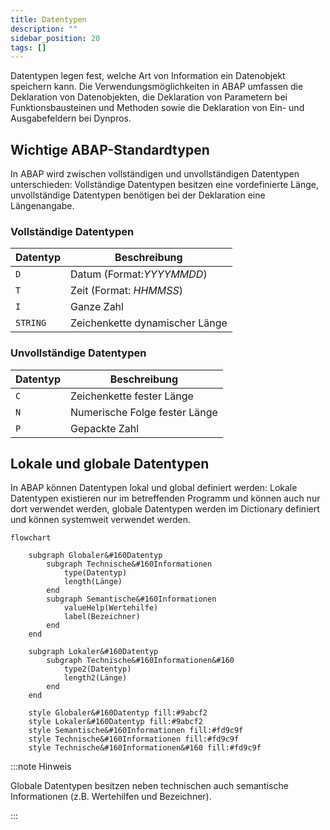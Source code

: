 ```yaml
---
title: Datentypen
description: ""
sidebar_position: 20
tags: []
---
```


Datentypen legen fest, welche Art von Information ein Datenobjekt speichern kann. Die Verwendungsmöglichkeiten in ABAP umfassen die Deklaration von Datenobjekten, die Deklaration von Parametern bei Funktionsbausteinen und Methoden sowie die Deklaration von
Ein- und Ausgabefeldern bei Dynpros.

## Wichtige ABAP-Standardtypen

In ABAP wird zwischen vollständigen und unvollständigen Datentypen unterschieden: Vollständige Datentypen besitzen eine vordefinierte Länge, unvollständige Datentypen benötigen bei der Deklaration eine Längenangabe.

### Vollständige Datentypen

| Datentyp | Beschreibung                   |
| -------- | ------------------------------ |
| `D`      | Datum (Format:_YYYYMMDD_)      |
| `T`      | Zeit (Format: _HHMMSS_)        |
| `I`      | Ganze Zahl                     |
| `STRING` | Zeichenkette dynamischer Länge |

### Unvollständige Datentypen

| Datentyp | Beschreibung                  |
| -------- | ----------------------------- |
| `C`      | Zeichenkette fester Länge     |
| `N`      | Numerische Folge fester Länge |
| `P`      | Gepackte Zahl                 |

## Lokale und globale Datentypen

In ABAP können Datentypen lokal und global definiert werden: Lokale Datentypen existieren nur im betreffenden Programm und können auch nur dort verwendet werden, globale Datentypen werden im Dictionary definiert und können systemweit verwendet werden.

```mermaid
flowchart

    subgraph Globaler&#160Datentyp
        subgraph Technische&#160Informationen
            type(Datentyp)
            length(Länge)
        end
        subgraph Semantische&#160Informationen
            valueHelp(Wertehilfe)
            label(Bezeichner)
        end
    end

    subgraph Lokaler&#160Datentyp
        subgraph Technische&#160Informationen&#160
            type2(Datentyp)
            length2(Länge)
        end
    end

    style Globaler&#160Datentyp fill:#9abcf2
    style Lokaler&#160Datentyp fill:#9abcf2
    style Semantische&#160Informationen fill:#fd9c9f
    style Technische&#160Informationen fill:#fd9c9f
    style Technische&#160Informationen&#160 fill:#fd9c9f
```

:::note Hinweis

Globale Datentypen besitzen neben technischen auch semantische Informationen (z.B. Wertehilfen und Bezeichner).

:::
